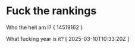 # Fuck the rankings

Who the hell am I?
{ 14519162 }

What fucking year is it?
[ 2025-03-10T10:33:20Z ]
